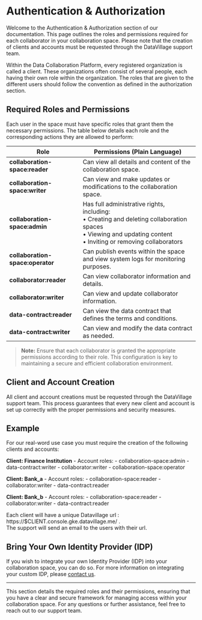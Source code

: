 # Authentication & Authorization

Welcome to the Authentication & Authorization section of our documentation. This page outlines the roles and permissions required for each collaborator in your collaboration space. Please note that the creation of clients and accounts must be requested through the DataVillage support team.

Within the Data Collaboration Platform, every registered organization is called a client. These organizations often consist of several people, each having their own role within the organization. The roles that are given to the different users should follow the convention as defined in the authorization section.

## Required Roles and Permissions

Each user in the space must have specific roles that grant them the necessary permissions. The table below details each role and the corresponding actions they are allowed to perform:

| Role                                   | Permissions (Plain Language)                                                                           |
|----------------------------------------|--------------------------------------------------------------------------------------------------------|
| **collaboration-space:reader**         | Can view all details and content of the collaboration space.                                         |
| **collaboration-space:writer**         | Can view and make updates or modifications to the collaboration space.                               |
| **collaboration-space:admin**          | Has full administrative rights, including: <br />• Creating and deleting collaboration spaces  <br />• Viewing and updating content  <br />• Inviting or removing collaborators  |
| **collaboration-space:operator**       | Can publish events within the space and view system logs for monitoring purposes.                      |
| **collaborator:reader**                | Can view collaborator information and details.                                                       |
| **collaborator:writer**                | Can view and update collaborator information.                                                        |
| **data-contract:reader**               | Can view the data contract that defines the terms and conditions.                                    |
| **data-contract:writer**               | Can view and modify the data contract as needed.                                                     |


> **Note:** Ensure that each collaborator is granted the appropriate permissions according to their role. This configuration is key to maintaining a secure and efficient collaboration environment.

## Client and Account Creation

All client and account creations must be requested through the DataVillage support team. This process guarantees that every new client and account is set up correctly with the proper permissions and security measures.

## Example

For our real-word use case you must require the creation of the following clients and accounts:

**Client: Finance Institution**
    - Account roles:
        - collaboration-space:admin
        - data-contract:writer
        - collaborator:writer
        - collaboration-space:operator

**Client: Bank_a**
    - Account roles: 
        - collaboration-space:reader
        - collaborator:writer
        - data-contract:reader

**Client: Bank_b**
    - Account roles:
        - collaboration-space:reader
        - collaborator:writer
        - data-contract:reader  
        
Each client will have a unique Datavillage url : https://$CLIENT.console.gke.datavillage.me/ .  
The support will send an email to the users with their url.

## Bring Your Own Identity Provider (IDP)

If you wish to integrate your own Identity Provider (IDP) into your collaboration space, you can do so. For more information on integrating your custom IDP, please [contact us](mailto:support@datavillage.com).

---

This section details the required roles and their permissions, ensuring that you have a clear and secure framework for managing access within your collaboration space. For any questions or further assistance, feel free to reach out to our support team.
